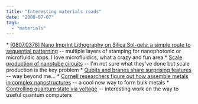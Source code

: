 ```yaml
---
title: "Interesting materials reads"
date: "2008-07-07"
tags: 
  - "materials"
---
```


\* [\[0807.0378\] Nano Imprint Lithography on Silica Sol-gels: a simple route to sequential patterning](http://arxiv.org/abs/0807.0378) -- multiple layers of stamping for nanophotonic or microfluidic apps. I love microfluidics, what a crazy and fun area \* [Scale production of nanotube circuits](http://www.physorg.com/news134398253.html) -- I'm not sure what they've done but scale production is the key problem \* [Qubits and branes share surprising features](http://www.physorg.com/news134303818.html) -- way beyond me... \* [Cornell researchers figure out how assemble metals in complex nanostructures](http://www.physorg.com/news133755687.html) -- a cool new way to form bulk metals \* [Controlling quantum state via voltage](http://www.scienceblog.com/cms/mystery-molecule-opens-door-quantum-computing-semiconductors-16768.html) -- interesting work on the way to useful quantum computers
